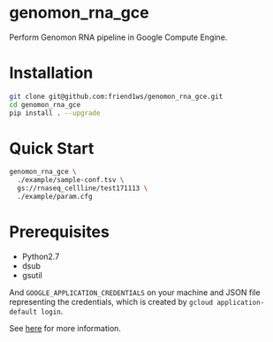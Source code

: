 # genomon_rna_gce

Perform Genomon RNA pipeline in Google Compute Engine.

# Installation

```sh
git clone git@github.com:friend1ws/genomon_rna_gce.git
cd genomon_rna_gce
pip install . --upgrade
```

# Quick Start

```sh
genomon_rna_gce \
  ./example/sample-conf.tsv \
  gs://rnaseq_cellline/test171113 \
  ./example/param.cfg
```

# Prerequisites

- Python2.7
- dsub
- gsutil

And `GOOGLE_APPLICATION_CREDENTIALS` on your machine and JSON file representing the credentials, which is created by `gcloud application-default login`.

See [here](https://developers.google.com/identity/protocols/application-default-credentials) for more information.
